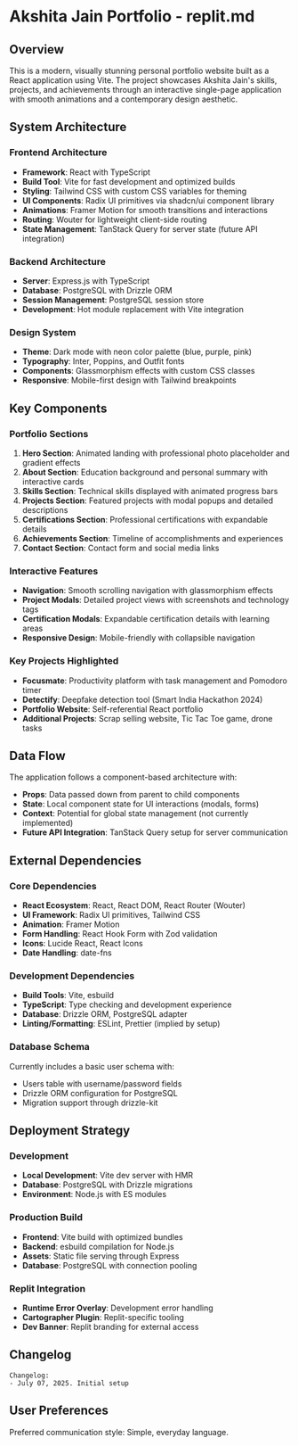 # Akshita Jain Portfolio - replit.md

## Overview

This is a modern, visually stunning personal portfolio website built as a React application using Vite. The project showcases Akshita Jain's skills, projects, and achievements through an interactive single-page application with smooth animations and a contemporary design aesthetic.

## System Architecture

### Frontend Architecture
- **Framework**: React with TypeScript
- **Build Tool**: Vite for fast development and optimized builds
- **Styling**: Tailwind CSS with custom CSS variables for theming
- **UI Components**: Radix UI primitives via shadcn/ui component library
- **Animations**: Framer Motion for smooth transitions and interactions
- **Routing**: Wouter for lightweight client-side routing
- **State Management**: TanStack Query for server state (future API integration)

### Backend Architecture
- **Server**: Express.js with TypeScript
- **Database**: PostgreSQL with Drizzle ORM
- **Session Management**: PostgreSQL session store
- **Development**: Hot module replacement with Vite integration

### Design System
- **Theme**: Dark mode with neon color palette (blue, purple, pink)
- **Typography**: Inter, Poppins, and Outfit fonts
- **Components**: Glassmorphism effects with custom CSS classes
- **Responsive**: Mobile-first design with Tailwind breakpoints

## Key Components

### Portfolio Sections
1. **Hero Section**: Animated landing with professional photo placeholder and gradient effects
2. **About Section**: Education background and personal summary with interactive cards
3. **Skills Section**: Technical skills displayed with animated progress bars
4. **Projects Section**: Featured projects with modal popups and detailed descriptions
5. **Certifications Section**: Professional certifications with expandable details
6. **Achievements Section**: Timeline of accomplishments and experiences
7. **Contact Section**: Contact form and social media links

### Interactive Features
- **Navigation**: Smooth scrolling navigation with glassmorphism effects
- **Project Modals**: Detailed project views with screenshots and technology tags
- **Certification Modals**: Expandable certification details with learning areas
- **Responsive Design**: Mobile-friendly with collapsible navigation

### Key Projects Highlighted
- **Focusmate**: Productivity platform with task management and Pomodoro timer
- **Detectify**: Deepfake detection tool (Smart India Hackathon 2024)
- **Portfolio Website**: Self-referential React portfolio
- **Additional Projects**: Scrap selling website, Tic Tac Toe game, drone tasks

## Data Flow

The application follows a component-based architecture with:
- **Props**: Data passed down from parent to child components
- **State**: Local component state for UI interactions (modals, forms)
- **Context**: Potential for global state management (not currently implemented)
- **Future API Integration**: TanStack Query setup for server communication

## External Dependencies

### Core Dependencies
- **React Ecosystem**: React, React DOM, React Router (Wouter)
- **UI Framework**: Radix UI primitives, Tailwind CSS
- **Animation**: Framer Motion
- **Form Handling**: React Hook Form with Zod validation
- **Icons**: Lucide React, React Icons
- **Date Handling**: date-fns

### Development Dependencies
- **Build Tools**: Vite, esbuild
- **TypeScript**: Type checking and development experience
- **Database**: Drizzle ORM, PostgreSQL adapter
- **Linting/Formatting**: ESLint, Prettier (implied by setup)

### Database Schema
Currently includes a basic user schema with:
- Users table with username/password fields
- Drizzle ORM configuration for PostgreSQL
- Migration support through drizzle-kit

## Deployment Strategy

### Development
- **Local Development**: Vite dev server with HMR
- **Database**: PostgreSQL with Drizzle migrations
- **Environment**: Node.js with ES modules

### Production Build
- **Frontend**: Vite build with optimized bundles
- **Backend**: esbuild compilation for Node.js
- **Assets**: Static file serving through Express
- **Database**: PostgreSQL with connection pooling

### Replit Integration
- **Runtime Error Overlay**: Development error handling
- **Cartographer Plugin**: Replit-specific tooling
- **Dev Banner**: Replit branding for external access

## Changelog

```
Changelog:
- July 07, 2025. Initial setup
```

## User Preferences

Preferred communication style: Simple, everyday language.